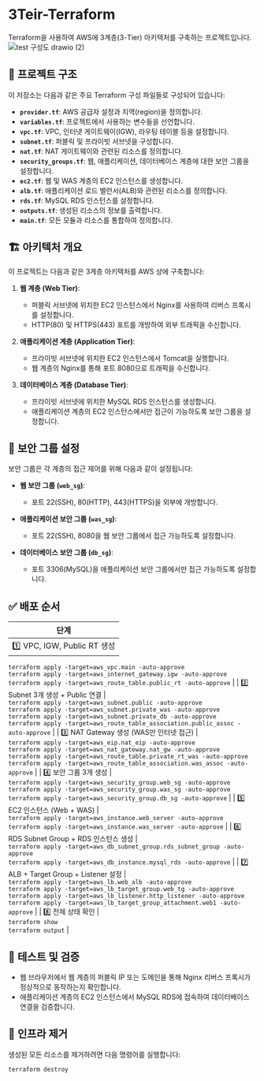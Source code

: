 # 3Teir-Terraform

Terraform을 사용하여 AWS에 3계층(3-Tier) 아키텍처를 구축하는 프로젝트입니다.
![test 구성도 drawio (2)](https://github.com/user-attachments/assets/46453d70-ed1b-4a97-9e12-ff30fc93d625)

## 📁 프로젝트 구조

이 저장소는 다음과 같은 주요 Terraform 구성 파일들로 구성되어 있습니다:

- **`provider.tf`**: AWS 공급자 설정과 지역(region)을 정의합니다.
- **`variables.tf`**: 프로젝트에서 사용하는 변수들을 선언합니다.
- **`vpc.tf`**: VPC, 인터넷 게이트웨이(IGW), 라우팅 테이블 등을 설정합니다.
- **`subnet.tf`**: 퍼블릭 및 프라이빗 서브넷을 구성합니다.
- **`nat.tf`**: NAT 게이트웨이와 관련된 리소스를 정의합니다.
- **`security_groups.tf`**: 웹, 애플리케이션, 데이터베이스 계층에 대한 보안 그룹을 설정합니다.
- **`ec2.tf`**: 웹 및 WAS 계층의 EC2 인스턴스를 생성합니다.
- **`alb.tf`**: 애플리케이션 로드 밸런서(ALB)와 관련된 리소스를 정의합니다.
- **`rds.tf`**: MySQL RDS 인스턴스를 설정합니다.
- **`outputs.tf`**: 생성된 리소스의 정보를 출력합니다.
- **`main.tf`**: 모든 모듈과 리소스를 통합하여 정의합니다.

## 🏗️ 아키텍처 개요

이 프로젝트는 다음과 같은 3계층 아키텍처를 AWS 상에 구축합니다:

1. **웹 계층 (Web Tier)**:
   - 퍼블릭 서브넷에 위치한 EC2 인스턴스에서 Nginx를 사용하여 리버스 프록시를 설정합니다.
   - HTTP(80) 및 HTTPS(443) 포트를 개방하여 외부 트래픽을 수신합니다.

2. **애플리케이션 계층 (Application Tier)**:
   - 프라이빗 서브넷에 위치한 EC2 인스턴스에서 Tomcat을 실행합니다.
   - 웹 계층의 Nginx를 통해 포트 8080으로 트래픽을 수신합니다.

3. **데이터베이스 계층 (Database Tier)**:
   - 프라이빗 서브넷에 위치한 MySQL RDS 인스턴스를 생성합니다.
   - 애플리케이션 계층의 EC2 인스턴스에서만 접근이 가능하도록 보안 그룹을 설정합니다.

## 🔐 보안 그룹 설정

보안 그룹은 각 계층의 접근 제어를 위해 다음과 같이 설정됩니다:

- **웹 보안 그룹 (`web_sg`)**:
  - 포트 22(SSH), 80(HTTP), 443(HTTPS)을 외부에 개방합니다.

- **애플리케이션 보안 그룹 (`was_sg`)**:
  - 포트 22(SSH), 8080을 웹 보안 그룹에서 접근 가능하도록 설정합니다.

- **데이터베이스 보안 그룹 (`db_sg`)**:
  - 포트 3306(MySQL)을 애플리케이션 보안 그룹에서만 접근 가능하도록 설정합니다.


## ✅ 배포 순서

| 단계 |
|------|
| 1️⃣ VPC, IGW, Public RT 생성 |  
`terraform apply -target=aws_vpc.main -auto-approve`  
`terraform apply -target=aws_internet_gateway.igw -auto-approve`  
`terraform apply -target=aws_route_table.public_rt -auto-approve` |
| 2️⃣ Subnet 3개 생성 + Public 연결 |  
`terraform apply -target=aws_subnet.public -auto-approve`  
`terraform apply -target=aws_subnet.private_was -auto-approve`  
`terraform apply -target=aws_subnet.private_db -auto-approve`  
`terraform apply -target=aws_route_table_association.public_assoc -auto-approve` |
| 3️⃣ NAT Gateway 생성 (WAS만 인터넷 접근) |  
`terraform apply -target=aws_eip.nat_eip -auto-approve`  
`terraform apply -target=aws_nat_gateway.nat_gw -auto-approve`  
`terraform apply -target=aws_route_table.private_rt_was -auto-approve`  
`terraform apply -target=aws_route_table_association.was_assoc -auto-approve` |
| 4️⃣ 보안 그룹 3개 생성 |  
`terraform apply -target=aws_security_group.web_sg -auto-approve`  
`terraform apply -target=aws_security_group.was_sg -auto-approve`  
`terraform apply -target=aws_security_group.db_sg -auto-approve` |
| 5️⃣ EC2 인스턴스 (Web + WAS) |  
`terraform apply -target=aws_instance.web_server -auto-approve`  
`terraform apply -target=aws_instance.was_server -auto-approve` |
| 6️⃣ RDS Subnet Group + RDS 인스턴스 생성 |  
`terraform apply -target=aws_db_subnet_group.rds_subnet_group -auto-approve`  
`terraform apply -target=aws_db_instance.mysql_rds -auto-approve` |
| 7️⃣ ALB + Target Group + Listener 설정 |  
`terraform apply -target=aws_lb.web_alb -auto-approve`  
`terraform apply -target=aws_lb_target_group.web_tg -auto-approve`  
`terraform apply -target=aws_lb_listener.http_listener -auto-approve`  
`terraform apply -target=aws_lb_target_group_attachment.web1 -auto-approve` |
| 8️⃣ 전체 상태 확인 |  
`terraform show`  
`terraform output` |


## 🧪 테스트 및 검증

- 웹 브라우저에서 웹 계층의 퍼블릭 IP 또는 도메인을 통해 Nginx 리버스 프록시가 정상적으로 동작하는지 확인합니다.
- 애플리케이션 계층의 EC2 인스턴스에서 MySQL RDS에 접속하여 데이터베이스 연결을 검증합니다.

## 🧹 인프라 제거

생성된 모든 리소스를 제거하려면 다음 명령어를 실행합니다:

```bash
terraform destroy

